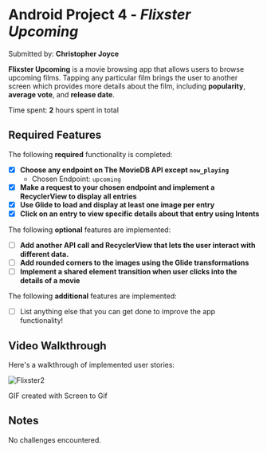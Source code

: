 # Android Project 4 - *Flixster Upcoming*

Submitted by: **Christopher Joyce**

**Flixster Upcoming** is a movie browsing app that allows users to browse upcoming films.
Tapping any particular film brings the user to another screen which provides more details about the film, including **popularity**, **average vote**, and **release date**.

Time spent: **2** hours spent in total

## Required Features

The following **required** functionality is completed:

- [X] **Choose any endpoint on The MovieDB API except `now_playing`**
  - Chosen Endpoint: `upcoming`
- [X] **Make a request to your chosen endpoint and implement a RecyclerView to display all entries**
- [X] **Use Glide to load and display at least one image per entry**
- [X] **Click on an entry to view specific details about that entry using Intents**

The following **optional** features are implemented:

- [ ] **Add another API call and RecyclerView that lets the user interact with different data.** 
- [ ] **Add rounded corners to the images using the Glide transformations**
- [ ] **Implement a shared element transition when user clicks into the details of a movie**

The following **additional** features are implemented:

- [ ] List anything else that you can get done to improve the app functionality!

## Video Walkthrough

Here's a walkthrough of implemented user stories:

![Flixster2](https://github.com/cjj22NJIT/Flixster-2CJJ22/assets/144167084/3cfc2f9e-587c-4bed-8403-c1bcbf1cf845)

GIF created with Screen to Gif
## Notes

No challenges encountered.

